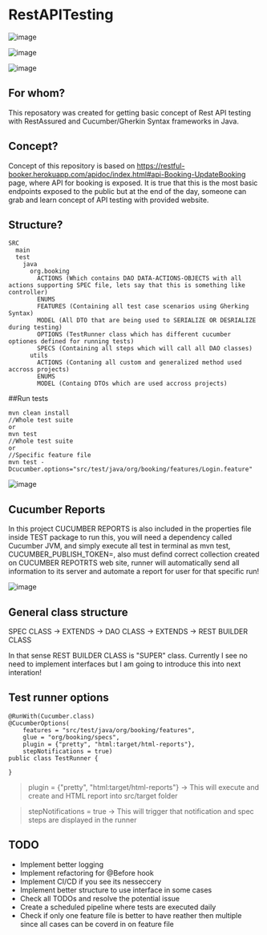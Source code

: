 # RestAPITesting
![image](https://github.com/amarCausevic/RestAPITesting/assets/37142287/9d875b8e-fa55-462c-b234-597d6ad8cfe7)

![image](https://github.com/amarCausevic/RestAPITesting/assets/37142287/7d5f13ed-12b2-48e6-bd1d-e1e1125a9d4e)

![image](https://github.com/amarCausevic/RestAPITesting/assets/37142287/1ebdf581-ab0a-44fb-ba0e-f78674dd96b7)

## For whom?
This reposatory was created for getting basic concept of Rest API testing with RestAssured and Cucumber/Gherkin Syntax frameworks in Java. 

## Concept?
Concept of this repository is based on https://restful-booker.herokuapp.com/apidoc/index.html#api-Booking-UpdateBooking page, where API for booking is exposed. It is true that this is the most basic endpoints exposed to the public but at the end of the day, someone can grab and learn concept of API testing with provided website.

## Structure?
```
SRC
  main
  test
    java
      org.booking
        ACTIONS (Which contains DAO DATA-ACTIONS-OBJECTS with all actions supporting SPEC file, lets say that this is something like controller)
        ENUMS
        FEATURES (Containing all test case scenarios using Gherking Syntax)
        MODEL (All DTO that are being used to SERIALIZE OR DESRIALIZE during testing)
        OPTIONS (TestRunner class which has different cucumber optiones defined for running tests)
        SPECS (Containing all steps which will call all DAO classes)
      utils
        ACTIONS (Contaning all custom and generalized method used accross projects)
        ENUMS
        MODEL (Containg DTOs which are used accross projects)
```
##Run tests
```
mvn clean install
//Whole test suite
or
mvn test
//Whole test suite
or
//Specific feature file
mvn test -Dcucumber.options="src/test/java/org/booking/features/Login.feature"
```
![image](https://github.com/amarCausevic/RestAPITesting/assets/37142287/808add30-788c-403e-ae9a-981a28d91eb5)

## Cucumber Reports
In this project CUCUMBER REPORTS is also included in the properties file inside TEST package to run this, you will need a dependency called Cucumber JVM, and simply execute all test in terminal as mvn test, CUCUMBER_PUBLISH_TOKEN=, also must defind correct collection created on CUCUMBER REPOTRTS web site, runner will automatically send all information to its server and automate a report for user for that specific run!

![image](https://github.com/amarCausevic/RestAPITesting/assets/37142287/a4f2f359-a13c-4693-a7b2-322887751460)

## General class structure
SPEC CLASS -> EXTENDS -> DAO CLASS -> EXTENDS -> REST BUILDER CLASS

In that sense REST BUILDER CLASS is "SUPER" class. Currently I see no need to implement interfaces but I am going to introduce this into next interation!

## Test runner options
```
@RunWith(Cucumber.class)
@CucumberOptions(
    features = "src/test/java/org/booking/features",
    glue = "org/booking/specs",
    plugin = {"pretty", "html:target/html-reports"},
    stepNotifications = true)
public class TestRunner {

}
```
> plugin = {"pretty", "html:target/html-reports"} -> This will execute and create and HTML report into src/target folder

> stepNotifications = true -> This will trigger that notification and spec steps are displayed in the runner

## TODO
- Implement better logging
- Implement refactoring for @Before hook
- Implement CI/CD if you see its nesseccery
- Implement better structure to use interface in some cases
- Check all TODOs and resolve the potential issue
- Create a scheduled pipeline where tests are executed daily
- Check if only one feature file is better to have reather then multiple since all cases can be coverd in on feature file

